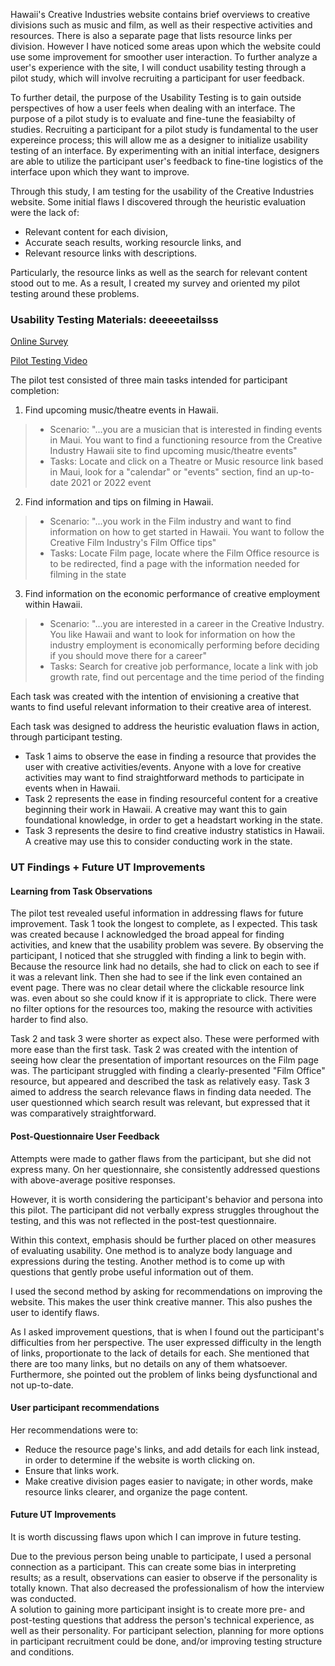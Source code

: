 
Hawaii's Creative Industries website contains brief overviews to creative divisions such as music and film, as well as their respective activities and resources. There is also a separate page that lists resource links per division. However I have noticed some areas upon which the website could use some improvement for smoother user interaction. To further analyze a user's experience with the site, I will conduct usability testing through a pilot study, which will involve recruiting a participant for user feedback.

To further detail, the purpose of the Usability Testing is to gain outside perspectives of how a user feels when dealing with an interface. The purpose of a pilot study is to evaluate and fine-tune the feasiabilty of studies.
Recruiting a participant for a pilot study is fundamental to the user expereince process; this will allow me as a designer to initialize usability testing of an interface. By experimenting with an initial interface, designers are able to utilize the participant user's feedback to fine-tine logistics of the interface upon which they want to improve. 

Through this study, I am testing for the usability of the Creative Industries website. Some initial flaws I discovered through the heuristic evaluation were the lack of: 
- Relevant content for each division, 
- Accurate seach results, working resourcle links, and
- Relevant resource links with descriptions.

Particularly, the resource links as well as the search for relevant content stood out to me. As a result, I created my survey and oriented my pilot testing around these problems.

### Usability Testing Materials: deeeeetailsss
[Online Survey](https://docs.google.com/forms/d/e/1FAIpQLSeHc4OJ6yKzuptW0ZAyBDQEhej7BByslsSsqcUp5R4WbyGRcg/viewform)

[Pilot Testing Video](https://youtu.be/mx73aik3bpc)



The pilot test consisted of three main tasks intended for participant completion:
1. Find upcoming music/theatre events in Hawaii.
> - Scenario: "...you are a musician that is interested in finding events in Maui. You want to find a functioning resource from the Creative Industry Hawaii site to find upcoming music/theatre events"
> - Tasks: Locate and click on a Theatre or Music resource link based in Maui, look for a "calendar" or "events" section, find an up-to-date 2021 or 2022 event  
2. Find information and tips on filming in Hawaii.
> - Scenario: "...you work in the Film industry and want to find information on how to get started in Hawaii. You want to follow the Creative Film Industry's Film Office tips"
> - Tasks: Locate Film page, locate where the Film Office resource is to be redirected, find a page with the information needed for filming in the state
3. Find information on the economic performance of creative employment within Hawaii.
> - Scenario: "...you are interested in a career in the Creative Industry. You like Hawaii and want to look for information on how the industry employment is economically performing before deciding if you should move there for a career"
> - Tasks: Search for creative job performance, locate a link with job growth rate, find out percentage and the time period of the finding 

Each task was created with the intention of envisioning a creative that wants to find useful relevant information to their creative area of interest. 

Each task was designed to address the heuristic evaluation flaws in action, through participant testing. 
- Task 1 aims to observe the ease in finding a resource that provides the user with creative activities/events. Anyone with a love for creative activities may want to find straightforward methods to participate in events when in Hawaii.
- Task 2 represents the ease in finding resourceful content for a creative beginning their work in Hawaii. A creative may want this to gain foundational knowledge, in order to get a headstart working in the state.
- Task 3 represents the desire to find creative industry statistics in Hawaii. A creative may use this to consider conducting work in the state.

### UT Findings + Future UT Improvements
#### Learning from Task Observations
The pilot test revealed useful information in addressing flaws for future improvement.
Task 1 took the longest to complete, as I expected. This task was created because I acknowledged the broad appeal for finding activities, and knew that the usability problem was severe. By observing the participant, I noticed that she struggled with finding a link to begin with. Because the resource link had no details, she had to click on each to see if it was a relevant link. Then she had to see if the link even contained an event page. There was no clear detail where the clickable resource link was. even about so she could know if it is appropriate to click. 
There were no filter options for the resources too, making the resource with activities harder to find also.

Task 2 and task 3 were shorter as expect also. These were performed with more ease than the first task. Task 2 was created with the intention of seeing how clear the presentation of important resources on the Film page was. The participant struggled with finding a clearly-presented "Film Office" resource, but appeared and described the task as relatively easy. Task 3 aimed to address the search relevance flaws in finding data needed. The user questionned which search result was relevant, but expressed that it was comparatively straightforward.

#### Post-Questionnaire User Feedback
Attempts were made to gather flaws from the participant, but she did not express many. On her questionnaire, she consistently addressed questions with above-average positive responses.

However, it is worth considering the participant's behavior and persona into this pilot. The participant did not verbally express struggles throughout the testing, and this was not reflected in the post-test questionnaire. 

Within this context, emphasis should be further placed on other measures of evaluating usability. One method is to analyze body language and expressions during the testing. Another method is to come up with questions that gently probe useful information out of them.

I used the second method by asking for recommendations on improving the website. This makes the user think creative manner. This also pushes the user to identify flaws. 

As I asked improvement questions, that is when I found out the participant's difficulties from her perspective. The user expressed difficulty in the length of links, proportionate to the lack of details for each. She mentioned that there are too many links, but no details on any of them whatsoever. Furthermore, she pointed out the problem of links being dysfunctional and not up-to-date. 

#### User participant recommendations

Her recommendations were to:
- Reduce the resource page's links, and add details for each link instead, in order to determine if the website is worth clicking on.
- Ensure that links work.
- Make creative division pages easier to navigate; in other words, make resource links clearer, and organize the page content.

#### Future UT Improvements

It is worth discussing flaws upon which I can improve in future testing.

Due to the previous person being unable to participate, I used a personal connection as a participant. This can create some bias in interpreting results; as a result, observations can easier to observe if the personality is totally known. That also decreased the professionalism of how the interview was conducted.   
A solution to gaining more participant insight is to create more pre- and post-testing questions that address the person's technical experience, as well as their personality. 
For participant selection, planning for more options in participant recruitment could be done, and/or improving testing structure and conditions.
